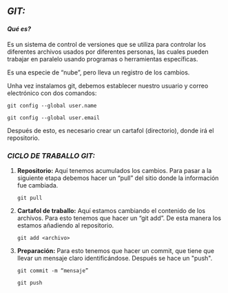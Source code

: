 ## *GIT:*

#### *Qué es?*

Es un sistema de control de versiones que se utiliza para controlar los diferentes archivos usados por diferentes personas, las cuales pueden trabajar en paralelo usando programas o herramientas específicas.

Es una especie de “nube”, pero lleva un registro de los cambios.

Unha vez instalamos git, debemos establecer nuestro usuario y correo electrónico con dos comandos:

`git config --global user.name`

`git config --global user.email`

Después de esto, es necesario crear un cartafol (directorio), donde irá el repositorio.

### *CICLO DE TRABALLO GIT:*

1.	**Repositorio:**
Aquí tenemos acumulados los cambios. Para pasar a la siguiente etapa debemos hacer un “pull” del sitio donde la información fue cambiada.

    `git pull`

2.	**Cartafol de traballo:**
Aquí estamos cambiando el contenido de los archivos. Para esto tenemos que hacer un “git add”. De esta manera los estamos añadiendo al repositorio.

    `git add <archivo>`

3.	**Preparación:**
Para esto tenemos que hacer un commit, que tiene que llevar un mensaje claro identificándose. Después se hace un "push".

    `git commit -m “mensaje”`

    `git push`